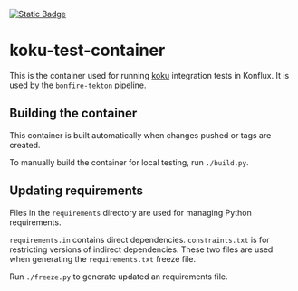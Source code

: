 [![Static Badge](https://img.shields.io/badge/Quay.io-container-%23EE0000?style=for-the-badge&link=https%3A%2F%2Fquay.io%2Frepository%2Fsamdoran%2Fkoku-test-container "Container on Quay.io")](https://quay.io/repository/samdoran/koku-test-container)
# koku-test-container #

This is the container used for running [koku]() integration tests in Konflux. It is used by the `bonfire-tekton` pipeline.

## Building the container ##

This container is built automatically when changes pushed or tags are created.

To manually build the container for local testing, run `./build.py`.

## Updating requirements ##

Files in the `requirements` directory are used for managing Python requirements.

`requirements.in` contains direct dependencies. `constraints.txt` is for restricting versions of indirect dependencies. These two files are used when generating the `requirements.txt` freeze file.

Run `./freeze.py` to generate updated an requirements file.
